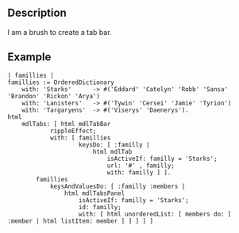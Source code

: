 Description
--------------------

I am a brush to create a tab bar.

Example
--------------------

	| famillies |
	famillies := OrderedDictionary
		with: 'Starks' 		-> #('Eddard' 'Catelyn' 'Robb' 'Sansa' 'Brandon' 'Rickon' 'Arya')
		with: 'Lanisters' 	-> #('Tywin' 'Cersei' 'Jamie' 'Tyrion')
		with: 'Targaryens' 	-> #('Viserys' 'Daenerys').
	html
		mdlTabs: [ html mdlTabBar
				rippleEffect;
				with: [ famillies
						keysDo: [ :familly | 
							html mdlTab
								isActiveIf: familly = 'Starks';
								url: '#' , familly;
								with: familly ] ].
			famillies
				keysAndValuesDo: [ :familly :members | 
					html mdlTabsPanel
						isActiveIf: familly = 'Starks';
						id: familly;
						with: [ html unorderedList: [ members do: [ :member | html listItem: member ] ] ] ] ]